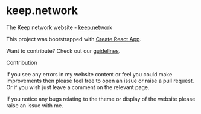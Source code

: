 # keep.network

The Keep network website - [keep.network](https://keep.network)

This project was bootstrapped with [Create React App](https://github.com/facebookincubator/create-react-app).

Want to contribute? Check out our [guidelines](CONTRIBUTING.md).

Contribution

If you see any errors in my website content or feel you could make improvements then please feel free to open an issue or raise a pull request. Or if you wish just leave a comment on the relevant page.

If you notice any bugs relating to the theme or display of the website please raise an issue with me.
